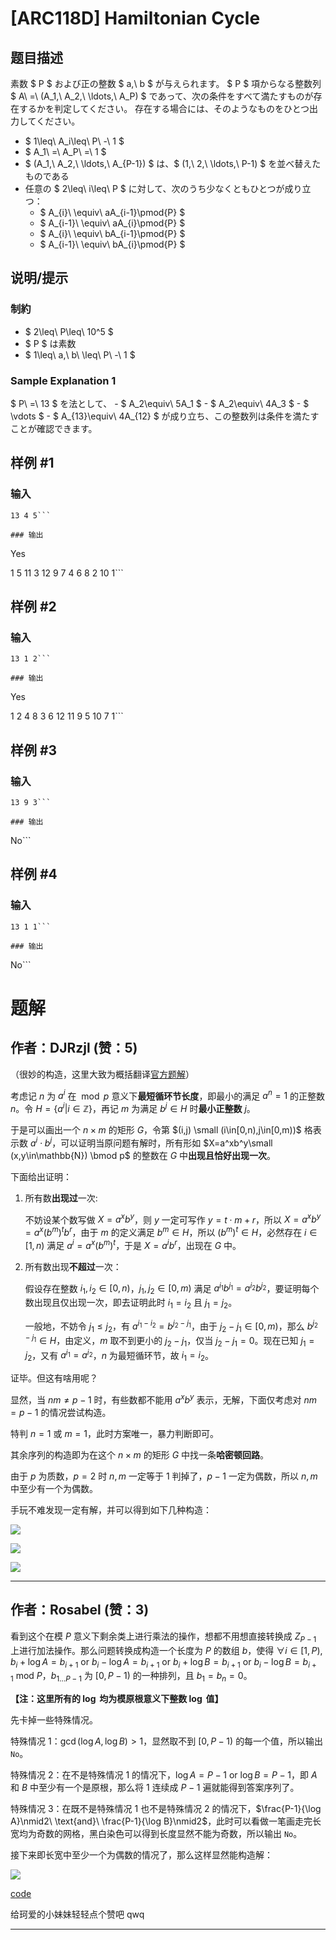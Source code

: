 # [ARC118D] Hamiltonian Cycle

## 题目描述

[problemUrl]: https://atcoder.jp/contests/arc118/tasks/arc118_d

素数 $ P $ および正の整数 $ a,\ b $ が与えられます。 $ P $ 項からなる整数列 $ A\ =\ (A_1,\ A_2,\ \ldots,\ A_P) $ であって、次の条件をすべて満たすものが存在するかを判定してください。 存在する場合には、そのようなものをひとつ出力してください。

- $ 1\leq\ A_i\leq\ P\ -\ 1 $
- $ A_1\ =\ A_P\ =\ 1 $
- $ (A_1,\ A_2,\ \ldots,\ A_{P-1}) $ は、$ (1,\ 2,\ \ldots,\ P-1) $ を並べ替えたものである
- 任意の $ 2\leq\ i\leq\ P $ に対して、次のうち少なくともひとつが成り立つ：
  - $ A_{i}\ \equiv\ aA_{i-1}\pmod{P} $
  - $ A_{i-1}\ \equiv\ aA_{i}\pmod{P} $
  - $ A_{i}\ \equiv\ bA_{i-1}\pmod{P} $
  - $ A_{i-1}\ \equiv\ bA_{i}\pmod{P} $

## 说明/提示

### 制約

- $ 2\leq\ P\leq\ 10^5 $
- $ P $ は素数
- $ 1\leq\ a,\ b\ \leq\ P\ -\ 1 $

### Sample Explanation 1

$ P\ =\ 13 $ を法として、 - $ A_2\equiv\ 5A_1 $ - $ A_2\equiv\ 4A_3 $ - $ \vdots $ - $ A_{13}\equiv\ 4A_{12} $ が成り立ち、この整数列は条件を満たすことが確認できます。

## 样例 #1

### 输入

```
13 4 5```

### 输出

```
Yes
1 5 11 3 12 9 7 4 6 8 2 10 1```

## 样例 #2

### 输入

```
13 1 2```

### 输出

```
Yes
1 2 4 8 3 6 12 11 9 5 10 7 1```

## 样例 #3

### 输入

```
13 9 3```

### 输出

```
No```

## 样例 #4

### 输入

```
13 1 1```

### 输出

```
No```

# 题解

## 作者：DJRzjl (赞：5)

（很妙的构造，这里大致为概括翻译[官方题解](https://atcoder.jp/contests/arc118/editorial/1569)）

考虑记 $n$ 为 $a^i$ 在 $\bmod p$ 意义下**最短循环节长度**，即最小的满足 $a^n=1$ 的正整数 $n$。令 $H=\{a^i|i \in \mathbb{Z}\}$，再记 $m$ 为满足 $b^j\in H$ 时**最小正整数** $j$。

于是可以画出一个 $n\times m$ 的矩形 $G$，令第 $(i,j) \small (i\in[0,n),j\in[0,m))$ 格表示数 $a^i\cdot b^j$，可以证明当原问题有解时，所有形如 $X=a^xb^y\small (x,y\in\mathbb{N}) \bmod p$ 的整数在 $G$ 中**出现且恰好出现一次**。

下面给出证明：

1. 所有数**出现过**一次:

	不妨设某个数写做 $X=a^xb^y$，则 $y$ 一定可写作 $y=t\cdot m+r$，所以 $X=a^xb^y=a^x(b^m)^tb^r$，由于 $m$ 的定义满足 $b^m\in H$，所以 $(b^m)^t\in H$，必然存在 $i\in[1,n)$ 满足 $a^i=a^x(b^m)^t$，于是 $X=a^ib^r$，出现在 $G$ 中。

2. 所有数出现**不超过**一次：

	假设存在整数 $i_1,i_2\in[0,n)$，$j_1,j_2\in[0,m)$ 满足 $a^{i_1}b^{j_1}=a^{i_2}b^{j_2}$，要证明每个数出现且仅出现一次，即去证明此时 $i_1=i_2$ 且 $j_1=j_2$。
    
    一般地，不妨令 $j_1\le j_2$，有 $a^{i_1-i_2}=b^{j_2-j_1}$，由于 $j_2-j_1\in[0,m)$，那么 $b^{j_2-j_1} \in H$，由定义，$m$ 取不到更小的 $j_2-j_1$，仅当 $j_2-j_1=0$。现在已知 $j_1=j_2$，又有 $a^{i_1}=a^{i_2}$，$n$ 为最短循环节，故 $i_1=i_2$。
    
证毕。但这有啥用呢？

显然，当 $nm\neq p-1$ 时，有些数都不能用 $a^xb^y$ 表示，无解，下面仅考虑对 $nm=p-1$ 的情况尝试构造。

特判 $n=1$ 或 $m=1$，此时方案唯一，暴力判断即可。

其余序列的构造即为在这个 $n\times m$ 的矩形 $G$ 中找一条**哈密顿回路**。

由于 $p$ 为质数，$p=2$ 时 $n,m$ 一定等于 $1$ 判掉了，$p-1$ 一定为偶数，所以 $n,m$ 中至少有一个为偶数。

手玩不难发现一定有解，并可以得到如下几种构造：

![]( https://cdn.luogu.com.cn/upload/image_hosting/frms9vy7.png)

![]( https://cdn.luogu.com.cn/upload/image_hosting/zt7pffcq.png)

![]( https://cdn.luogu.com.cn/upload/image_hosting/lvt4abns.png)



---

## 作者：Rosabel (赞：3)

看到这个在模 $P$ 意义下剩余类上进行乘法的操作，想都不用想直接转换成 $Z_{P-1}$ 上进行加法操作。那么问题转换成构造一个长度为 $P$ 的数组 $b$，使得 $\forall i\in[1,P),b_i+\log A=b_{i+1}\ \text{or}\ b_i-\log A=b_{i+1}\ \text{or}\ b_i+\log B=b_{i+1}\ \text{or}\ b_i-\log B=b_{i+1}\ \text{mod}\ P$，$b_{1\dots P-1}$ 为 $[0,P-1)$ 的一种排列，且 $b_1=b_n=0$。

**【注：这里所有的 $\log$ 均为模原根意义下整数 $\log$ 值】**

先卡掉一些特殊情况。

特殊情况 $1$：$\gcd(\log A,\log B)>1$，显然取不到 $[0,P-1)$ 的每一个值，所以输出 $\texttt{No}$。

特殊情况 $2$：在不是特殊情况 $1$ 的情况下，$\log A=P-1\ \text{or}\ \log B=P-1$，即 $A$ 和 $B$ 中至少有一个是原根，那么将 $1$ 连续成 $P-1$ 遍就能得到答案序列了。

特殊情况 $3$：在既不是特殊情况 $1$ 也不是特殊情况 $2$ 的情况下，$\frac{P-1}{\log A}\nmid2\ \text{and}\ \frac{P-1}{\log B}\nmid2$，此时可以看做一笔画走完长宽均为奇数的网格，黑白染色可以得到长度显然不能为奇数，所以输出 $\texttt{No}$。

接下来即长宽中至少一个为偶数的情况了，那么这样显然能构造解：

![](https://cdn.luogu.com.cn/upload/image_hosting/rux2kwul.png)

[code](https://atcoder.jp/contests/arc118/submissions/57674883)

给珂爱的小妹妹轻轻点个赞吧 qwq

---

